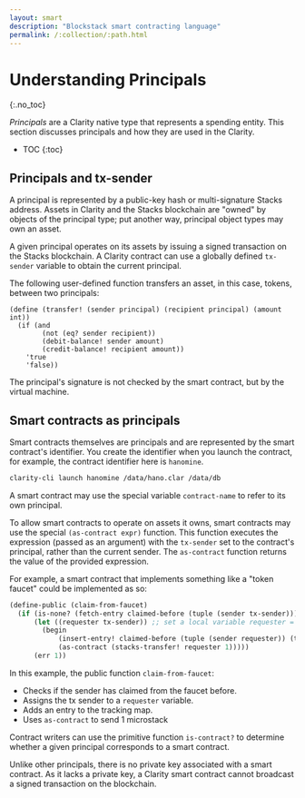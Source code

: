 ```yaml
---
layout: smart
description: "Blockstack smart contracting language"
permalink: /:collection/:path.html
---
```

# Understanding Principals
{:.no_toc}

_Principals_ are a Clarity native type that represents a spending entity. This section discusses principals and how they are used in the Clarity.  

* TOC
{:toc}


## Principals and tx-sender

A principal is represented by a public-key hash or multi-signature Stacks address. Assets in Clarity and the Stacks blockchain are "owned" by objects of the principal type; put another way, principal object types may own an asset. 

A given principal operates on its assets by issuing a signed transaction on the Stacks blockchain. A Clarity contract can use a globally defined `tx-sender` variable to obtain the current principal.

The following user-defined function transfers an asset, in this case, tokens, between two principals:

```
(define (transfer! (sender principal) (recipient principal) (amount int))
  (if (and
        (not (eq? sender recipient))
        (debit-balance! sender amount)
        (credit-balance! recipient amount))
    'true
    'false))
```

The principal's signature is not checked by the smart contract, but by the virtual machine.


## Smart contracts as principals

Smart contracts themselves are principals and are represented by the smart contract's identifier. You create the identifier when you launch the contract, for example, the contract identifier here is `hanomine`.

```bash
clarity-cli launch hanomine /data/hano.clar /data/db
```

A smart contract may use the special variable `contract-name` to refer to its own principal.

To allow smart contracts to operate on assets it owns, smart contracts may use the special `(as-contract expr)` function. This function executes the expression (passed as an argument) with the `tx-sender` set to the contract's principal, rather than the current sender. The `as-contract` function returns the value of the provided expression.

For example, a smart contract that implements something like a "token faucet" could be implemented as so:

```cl
(define-public (claim-from-faucet)
  (if (is-none? (fetch-entry claimed-before (tuple (sender tx-sender))))
      (let ((requester tx-sender)) ;; set a local variable requester = tx-sender
        (begin
            (insert-entry! claimed-before (tuple (sender requester)) (tuple (claimed 'true)))
            (as-contract (stacks-transfer! requester 1)))))
      (err 1))
```

In this example, the public function `claim-from-faucet`:

* Checks if the sender has claimed from the faucet before.
* Assigns the tx sender to a `requester` variable.
* Adds an entry to the tracking map.
* Uses `as-contract` to send 1 microstack

Contract writers can use the primitive function `is-contract?` to determine whether a given principal corresponds to a smart contract.

Unlike other principals, there is no private key associated with a smart contract. As it lacks a private key, a Clarity smart contract cannot broadcast a signed transaction on the blockchain.
